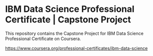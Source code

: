 # IBM Data Science Professional Certificate | Capstone Project

This repository contains the Capstone Project for IBM Data Science Professional Certificate on Coursera.

https://www.coursera.org/professional-certificates/ibm-data-science
